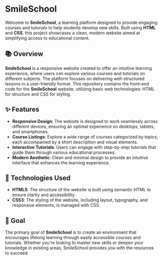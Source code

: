 # SmileSchool

Welcome to **SmileSchool**, a learning platform designed to provide engaging courses and tutorials to help students develop new skills. Built using **HTML** and **CSS**, this project showcases a clean, modern website aimed at simplifying access to educational content.

## 📚 Overview

**SmileSchool** is a responsive website created to offer an intuitive learning experience, where users can explore various courses and tutorials on different subjects. The platform focuses on delivering well-structured lessons in a user-friendly format. This repository contains the front-end code for the **SmileSchool** website, utilizing basic web technologies: HTML for structure and CSS for styling.

## ✨ Features

- **Responsive Design**: The website is designed to work seamlessly across different devices, ensuring an optimal experience on desktops, tablets, and smartphones.
- **Course Listings**: Explore a wide range of courses categorized by topics, each accompanied by a short description and visual elements.
- **Interactive Tutorials**: Users can engage with step-by-step tutorials that guide them through various educational processes.
- **Modern Aesthetic**: Clean and minimal design to provide an intuitive interface that enhances the learning experience.

## 🔧 Technologies Used

- **HTML5**: The structure of the website is built using semantic HTML to ensure clarity and accessibility.
- **CSS3**: The styling of the website, including layout, typography, and responsive elements, is managed with CSS.

## 🎯 Goal

The primary goal of **SmileSchool** is to create an environment that encourages lifelong learning through easily accessible courses and tutorials. Whether you're looking to master new skills or deepen your knowledge in existing areas, SmileSchool provides you with the resources to succeed.
